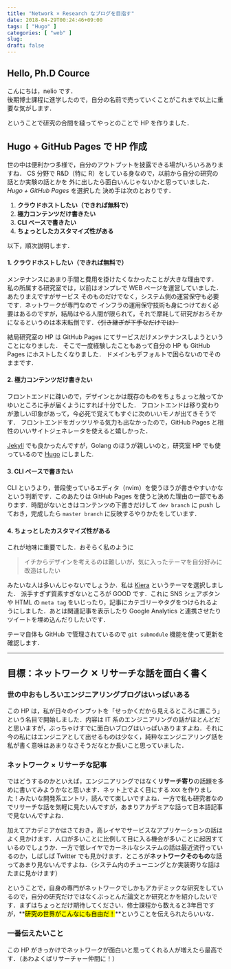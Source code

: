 ```yaml
---
title: "Network × Research なブログを目指す"
date: 2018-04-29T00:24:46+09:00
tags: [ "Hugo" ]
categories: [ "web" ]
slug: 
draft: false
---
```


## Hello, Ph.D Cource
こんにちは，nelio です．  
後期博士課程に進学したので，自分の名前で売っていくことがこれまで以上に重要な気がします．

ということで研究の合間を縫ってやっとのことで HP を作りました．

## Hugo + GitHub Pages で HP 作成
世の中は便利かつ多様で，自分のアウトプットを披露できる場がいろいろありますね．
CS 分野で R&D（特に R）をしている身なので，以前から自分の研究の話とか実験の話とかを
外に出したら面白いんじゃないかと思っていました．*Hugo +  GitHub Pages* を選択した
決め手は次のとおりです．

1. **クラウドホストしたい（できれば無料で）**
1. **極力コンテンツだけ書きたい**
1. **CLI ベースで書きたい**
1. **ちょっとしたカスタマイズ性がある**

以下，順次説明します．
#### 1. クラウドホストしたい（できれば無料で）
メンテナンスにあまり手間と費用を掛けたくなかったことが大きな理由です．
私の所属する研究室では，以前はオンプレで WEB ページを運営していました．あたりまえですがサービス
そのものだけでなく，システム側の運営保守も必要です．ネットワークが専門なので
インフラの運用保守技術も身につけておく必要はあるのですが，結局はやる人間が限られて，それで摩耗して研究がおろそかになるというのは本末転倒です．~~（引き継ぎが下手なだけでは）~~

結局研究室の HP は GitHub Pages にてサービスだけメンテナンスしようということになりました．
そこで一度経験したこともあって自分の HP も GitHub Pages にホストしたくなりました．
ドメインもデフォルトで困らないのでそのままです．

#### 2. 極力コンテンツだけ書きたい
フロントエンドに疎いので，デザインとかは既存のものをちょちょっと触ってかゆいところに手が届くようにすれば十分でした．
フロントエンドは移り変わりが激しい印象があって，今必死で覚えてもすぐに次のいいモノが出てきそうです．
フロントエンドをガッツリやる気力も出なかったので，GitHub Pages と相性のいいサイトジェネレータを使えると嬉しかった．

[Jekyll](https://jekyllrb-ja.github.io) でも良かったんですが，Golang のほうが親しいのと，研究室 HP でも使っているので [Hugo](https://gohugo.io) にしました.

#### 3. CLI ベースで書きたい
CLI というより，普段使っているエディタ（nvim）を使うほうが書きやすいかなという判断です．このあたりは GitHub Pages を使うと決めた理由の一部でもあります．時間がないときはコンテンツの下書きだけして `dev branch` に push しておき，完成したら `master branch` に反映するやりかたをしています．

#### 4. ちょっとしたカスタマイズ性がある
これが地味に重要でした．おそらく私のように

> イチからデザインを考えるのは難しいが，気に入ったテーマを自分好みに改造はしたい

みたいな人は多いんじゃないでしょうか．私は [Kiera](https://themes.gohugo.io/hugo-kiera/) というテーマを選択しました．
派手すぎず質素すぎないところが GOOD です．これに SNS シェアボタンや HTML の `meta tag` をいじったり，記事にカテゴリーやタグをつけられるようにしました．あとは関連記事を表示したり Google Analytics と連携させたりツイートを埋め込んだりしたいです．


テーマ自体も GitHub で管理されているので `git submodule` 機能を使って更新を確認します．

- - - 

## 目標：ネットワーク ✕ リサーチな話を面白く書く
### 世の中おもしろいエンジニアリングブログはいっぱいある
この HP は，私が日々のインプットを「せっかくだから見えるところに置こう」という名目で開始しました．内容は IT 系のエンジニアリングの話がほとんどだと思いますが，ぶっちゃけすでに面白いブログはいっぱいありますよね．それに今の私にはエンジニアとして出せるものは少なく，純粋なエンジニアリング話を私が書く意味はあまりなさそうだなとか長いこと思っていました．

### ネットワーク × リサーチな記事
ではどうするのかといえば，エンジニアリングではなく**リサーチ寄り**の話題を多めに書いてみようかなと思います．ネット上でよく目にする `XXX` を作りました！みたいな開発系エントリ，読んでて楽しいですよね．一方で私も研究者なのでリサーチな話を気軽に見たいんですが，あまりアカデミアな話って日本語記事で見ないんですよね．

加えてアカデミアかはさておき，高レイヤでサービスなアプリケーションの話はよく見かけます．人口が多いことに比例して目に入る機会が多いことに起因すているのでしょうか．一方で低レイヤでカーネルなシステムの話は最近流行っているのか，しばしば Twitter でも見かけます．ところが**ネットワークそのもの**な話ってあまり見ないんですよね．（システム内のチューニングとか実装寄りな話はたまに見かけます）

ということで，自身の専門がネットワークでしかもアカデミックな研究をしているので，自分の研究だけではなくぶっとんだ論文とか研究とかを紹介したいです．まずはちょっとだけ期待してください．修士課程から数えると3年目ですが，**<mark>研究の世界がこんなにも自由だ！</mark>**ということを伝えられたらいいな．


### 一番伝えたいこと
この HP がきっかけでネットワークが面白いと思ってくれる人が増えたら最高です．（あわよくばリサーチャー仲間に！）
